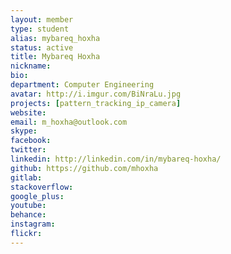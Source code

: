 ```yaml
---
layout: member
type: student
alias: mybareq_hoxha
status: active
title: Mybareq Hoxha
nickname:
bio:
department: Computer Engineering
avatar: http://i.imgur.com/BiNraLu.jpg
projects: [pattern_tracking_ip_camera]
website:
email: m_hoxha@outlook.com
skype:
facebook:
twitter:
linkedin: http://linkedin.com/in/mybareq-hoxha/
github: https://github.com/mhoxha
gitlab:
stackoverflow:
google_plus:
youtube:
behance:
instagram:
flickr:
---
```

